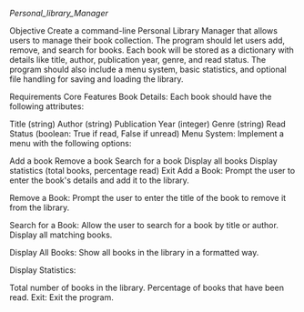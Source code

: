 *Personal_library_Manager*

Objective Create a command-line Personal Library Manager that allows users to manage their book collection. The program should let users add, remove, and search for books. Each book will be stored as a dictionary with details like title, author, publication year, genre, and read status. The program should also include a menu system, basic statistics, and optional file handling for saving and loading the library.

Requirements Core Features Book Details: Each book should have the following attributes:

Title (string) Author (string) Publication Year (integer) Genre (string) Read Status (boolean: True if read, False if unread) Menu System: Implement a menu with the following options:

Add a book Remove a book Search for a book Display all books Display statistics (total books, percentage read) Exit Add a Book: Prompt the user to enter the book's details and add it to the library.

Remove a Book: Prompt the user to enter the title of the book to remove it from the library.

Search for a Book: Allow the user to search for a book by title or author. Display all matching books.

Display All Books: Show all books in the library in a formatted way.

Display Statistics:

Total number of books in the library. Percentage of books that have been read. Exit: Exit the program.
